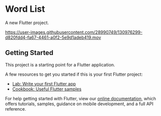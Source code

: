 # Word List

A new Flutter project.


https://user-images.githubusercontent.com/28990749/130976299-d820fdd4-fa67-4461-a0f2-5e9d1adeb419.mov



## Getting Started

This project is a starting point for a Flutter application.

A few resources to get you started if this is your first Flutter project:

- [Lab: Write your first Flutter app](https://flutter.dev/docs/get-started/codelab)
- [Cookbook: Useful Flutter samples](https://flutter.dev/docs/cookbook)

For help getting started with Flutter, view our
[online documentation](https://flutter.dev/docs), which offers tutorials,
samples, guidance on mobile development, and a full API reference.
